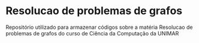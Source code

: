 # Resolucao de problemas de grafos

Repositório utilizado para armazenar códigos sobre a matéria Resolucao de problemas de grafos do curso de Ciência da Computação da UNIMAR